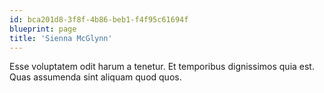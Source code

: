 ```yaml
---
id: bca201d8-3f8f-4b86-beb1-f4f95c61694f
blueprint: page
title: 'Sienna McGlynn'
---
```

Esse voluptatem odit harum a tenetur. Et temporibus dignissimos quia est. Quas assumenda sint aliquam quod quos.